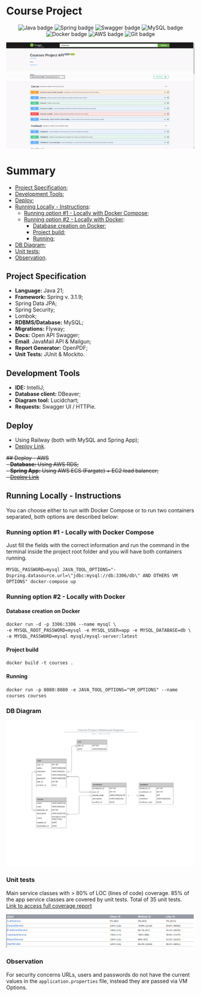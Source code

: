 # Course Project
<p align="center">
<img src="https://img.shields.io/badge/java-%23ED8B00.svg?style=for-the-badge&logo=openjdk&logoColor=white" alt="Java badge" />
<img src="https://img.shields.io/badge/spring-%236DB33F.svg?style=for-the-badge&logo=spring&logoColor=white" alt="Spring badge" />
<img src="https://img.shields.io/badge/-Swagger-%23Clojure?style=for-the-badge&logo=swagger&logoColor=white" alt="Swagger badge" />
<img src="https://img.shields.io/badge/mysql-4479A1.svg?style=for-the-badge&logo=mysql&logoColor=white" alt="MySQL badge" />  
<img src="https://img.shields.io/badge/docker-%230db7ed.svg?style=for-the-badge&logo=docker&logoColor=white" alt="Docker badge" />  
<img src="https://img.shields.io/badge/AWS-%23FF9900.svg?style=for-the-badge&logo=amazon-aws&logoColor=white" alt="AWS badge" /> 
<img src="https://img.shields.io/badge/git-%23F05033.svg?style=for-the-badge&logo=git&logoColor=white" alt="Git badge" />
</p>

<p align="center">
  <img src="./project.gif" alt="GIF of the Swagger Docs" />
</p>  
  
# Summary
- [Project Specification](https://github.com/mayraamaral/course-project?tab=readme-ov-file#project-specification);
- [Development Tools](https://github.com/mayraamaral/course-project?tab=readme-ov-file#development-tools);
- [Deploy](https://github.com/mayraamaral/course-project?tab=readme-ov-file#deploy);
- [Running Locally - Instructions](https://github.com/mayraamaral/course-project?tab=readme-ov-file#running-locally---instructions):
  - [Running option #1 - Locally with Docker Compose](https://github.com/mayraamaral/course-project?tab=readme-ov-file#running-option-1---locally-with-docker-compose);
  - [Running option #2 - Locally with Docker](https://github.com/mayraamaral/course-project?tab=readme-ov-file#running-option-2---locally-with-docker):
    - [Database creation on Docker](https://github.com/mayraamaral/course-project?tab=readme-ov-file#database-creation-on-docker);
    - [Project build](https://github.com/mayraamaral/course-project?tab=readme-ov-file#project-build);
    - [Running](https://github.com/mayraamaral/course-project?tab=readme-ov-file#project-build);
- [DB Diagram](https://github.com/mayraamaral/course-project?tab=readme-ov-file#db-diagram);
- [Unit tests](https://github.com/mayraamaral/course-project?tab=readme-ov-file#unit-tests);
- [Observation](https://github.com/mayraamaral/course-project?tab=readme-ov-file#observation).
  
## Project Specification
- **Language:** Java 21;
- **Framework:** Spring v. 3.1.9;
- Spring Data JPA;
- Spring Security;
- Lombok;
- **RDBMS/Database:** MySQL;
- **Migrations:** Flyway;
- **Docs:** Open API Swagger;
- **Email**: JavaMail API & Mailgun;
- **Report Generator:** OpenPDF;
- **Unit Tests:** JUnit & Mockito.
## Development Tools
- **IDE:** IntelliJ;
- **Database client:** DBeaver;
- **Diagram tool:** Lucidchart;
- **Requests:** Swagger UI / HTTPie.
## Deploy
- Using Railway (both with MySQL and Spring App);
- [Deploy Link](https://course-project-production.up.railway.app/).  
  
~~## Deploy - AWS~~  
~~- **Database:** Using AWS RDS;~~  
~~- **Spring App:** Using AWS ECS (Fargate) + EC2 load balancer;~~  
~~- [Deploy Link](http://courseproject-1675530516.sa-east-1.elb.amazonaws.com)~~  
## Running Locally - Instructions
You can choose either to run with Docker Compose or to run two containers separated, both options
are described below:  
### Running option #1 - Locally with Docker Compose
Just fill the fields with the correct information and run the command in the terminal 
inside the project root folder and you will have both containers running.
```shell
MYSQL_PASSWORD=mysql JAVA_TOOL_OPTIONS="-Dspring.datasource.url=\"jdbc:mysql://db:3306/db\" AND OTHERS VM OPTIONS" docker-compose up
```
### Running option #2 - Locally with Docker
#### Database creation on Docker
```shell
docker run -d -p 3306:3306 --name mysql \
-e MYSQL_ROOT_PASSWORD=mysql -e MYSQL_USER=app -e MYSQL_DATABASE=db \
-e MYSQL_PASSWORD=mysql mysql/mysql-server:latest
```
#### Project build
```shell
docker build -t courses .
```
#### Running
```shell
docker run -p 8080:8080 -e JAVA_TOOL_OPTIONS="VM_OPTIONS" --name courses courses
```
### DB Diagram
<p align="center">
  <img src="./src/main/resources/assets/diagram.png" alt="DB Diagram" />
</p>  
  
### Unit tests
Main service classes with > 80% of LOC (lines of code) coverage. 85% of the app service classes are covered
by unit tests. Total of 35 unit tests.  
[Link to access full coverage report](https://course-project-report.vercel.app/ns-1/index.html)  
<p align="center">
  <img src="./src/main/resources/assets/coverage.png" alt="Code Coverage" />
</p>  

### Observation
For security concerns URLs, users and passwords do not have the current values in the ```application.properties``` file, instead they are passed via VM Options.